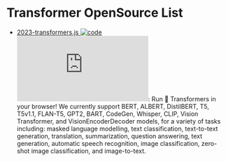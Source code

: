# Transformer OpenSource List

- [2023-transformers.js ![code](https://ng-tech.icu/assets/code.svg) ![star](https://img.shields.io/github/stars/xenova/transformers.js)](https://github.com/xenova/transformers.js): Run 🤗 Transformers in your browser! We currently support BERT, ALBERT, DistilBERT, T5, T5v1.1, FLAN-T5, GPT2, BART, CodeGen, Whisper, CLIP, Vision Transformer, and VisionEncoderDecoder models, for a variety of tasks including: masked language modelling, text classification, text-to-text generation, translation, summarization, question answering, text generation, automatic speech recognition, image classification, zero-shot image classification, and image-to-text.
